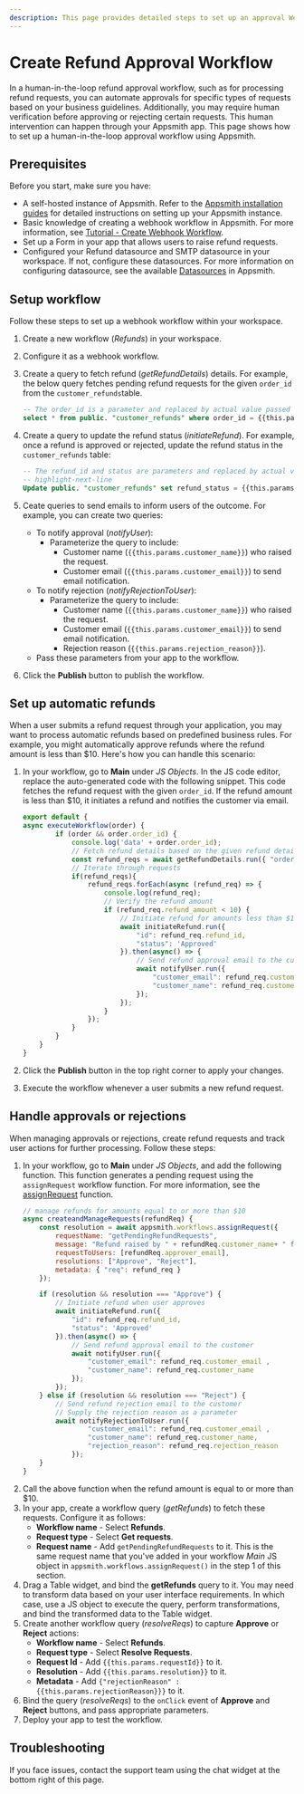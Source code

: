 ```yaml
---
description: This page provides detailed steps to set up an approval Webhook workflow on Appsmith.
---
```

# Create Refund Approval Workflow

In a human-in-the-loop refund approval workflow, such as for processing refund requests, you can automate approvals for specific types of requests based on your business guidelines. Additionally, you may require human verification before approving or rejecting certain requests. This human intervention can happen through your Appsmith app. This page shows how to set up a human-in-the-loop approval workflow using Appsmith. 

## Prerequisites

Before you start, make sure you have:

* A self-hosted instance of Appsmith. Refer to the [Appsmith installation guides](/getting-started/setup/installation-guides) for detailed instructions on setting up your Appsmith instance.
* Basic knowledge of creating a webhook workflow in Appsmith. For more information, see [Tutorial - Create Webhook Workflow](/workflows/tutorials/create-webhook-workflow).
* Set up a Form in your app that allows users to raise refund requests.
* Configured your Refund datasource and SMTP datasource in your workspace. If not, configure these datasources. For more information on configuring datasource, see the available [Datasources](/connect-data/reference) in Appsmith.

## Setup workflow

Follow these steps to set up a webhook workflow within your workspace. 

1. Create a new workflow (_Refunds_) in your workspace.
2. Configure it as a webhook workflow.
3. Create a query to fetch refund (_getRefundDetails_) details. For example, the below query fetches pending refund requests for the given `order_id` from the `customer_refunds`table.
    ```sql
    -- The order_id is a parameter and replaced by actual value passed by the application
    select * from public. "customer_refunds" where order_id = {{this.params.order_id}} and refund_status = 'Pending';
    ``` 
4. Create a query to update the refund status (_initiateRefund_). For example, once a refund is approved or rejected, update the refund status in the `customer_refunds` table:
    ```sql
    -- The refund_id and status are parameters and replaced by actual value passed by the application
    -- highlight-next-line
    Update public. "customer_refunds" set refund_status = {{this.params.status}} where refund_id = {{this.params.refund_id}};
    ```
5. Ceate queries to send emails to inform users of the outcome. For example, you can create two queries:
    *  To notify approval (_notifyUser_):
        * Parameterize the query to include:
            * Customer name (`{{this.params.customer_name}}`) who raised the request.
            * Customer email (`{{this.params.customer_email}}`) to send email notification. 
    * To notify rejection (_notifyRejectionToUser_):
        * Parameterize the query to include:
            * Customer name (`{{this.params.customer_name}}`) who raised the request.
            * Customer email (`{{this.params.customer_email}}`) to send email notification.
            * Rejection reason (`{{this.params.rejection_reason}}`). 
    * Pass these parameters from your app to the workflow.

6. Click the **Publish** button to publish the workflow.

## Set up automatic refunds

When a user submits a refund request through your application, you may want to process automatic refunds based on predefined business rules. For example, you might automatically approve refunds where the refund amount is less than $10. Here's how you can handle this scenario:

1. In your workflow, go to **Main** under _JS Objects_. In the JS code editor, replace the auto-generated code with the following snippet. This code fetches the refund request with the given `order_id`. If the refund amount is less than $10, it initiates a refund and notifies the customer via email.

    ```javascript
    export default {
    async executeWorkflow(order) {
            if (order && order.order_id) {
                console.log('data' + order.order_id);
                // Fetch refund details based on the given refund detail
                const refund_reqs = await getRefundDetails.run({ "order_id":  order.order_id });
                // Iterate through requests 
                if(refund_reqs){
                    refund_reqs.forEach(async (refund_req) => {
                        console.log(refund_req);
                        // Verify the refund amount
                        if (refund_req.refund_amount < 10) {
                            // Initiate refund for amounts less than $10 
                            await initiateRefund.run({
                                "id": refund_req.refund_id,
                                "status": 'Approved'
                            }).then(async() => {
                                // Send refund approval email to the customer 
                                await notifyUser.run({
                                    "customer_email": refund_req.customer_email ,
                                    "customer_name": refund_req.customer_name
                                });
                            });
                        }
                    });
                }
            }
        }
    }                              
    ```
2. Click the **Publish** button in the top right corner to apply your changes.
3. Execute the workflow whenever a user submits a new refund request.

## Handle approvals or rejections

When managing approvals or rejections, create refund requests and track user actions for further processing. Follow these steps:

1. In your workflow, go to **Main** under _JS Objects_, and add the following function. This function generates a pending request using the `assignRequest` workflow function. For more information, see the [assignRequest](/workflows/reference/workflow-functions#assign-request) function. 
    ```javascript
    // manage refunds for amounts equal to or more than $10 
    async createandManageRequests(refundReq) {
        const resolution = await appsmith.workflows.assignRequest({
            requestName: "getPendingRefundRequests", 
            message: "Refund raised by " + refundReq.customer_name+ " for amount " + refundReq.refund_amount, 
            requestToUsers: [refundReq.approver_email], 
            resolutions: ["Approve", "Reject"],
            metadata: { "req": refund_req } 
        });

        if (resolution && resolution === "Approve") {
            // Initiate refund when user approves
            await initiateRefund.run({
                "id": refund_req.refund_id,
                "status": 'Approved'
            }).then(async() => {
                // Send refund approval email to the customer 
                await notifyUser.run({
                    "customer_email": refund_req.customer_email ,
                    "customer_name": refund_req.customer_name
                });
            });
        } else if (resolution && resolution === "Reject") {
            // Send refund rejection email to the customer 
            // Supply the rejection reason as a parameter
            await notifyRejectionToUser.run({
                    "customer_email": refund_req.customer_email ,
                    "customer_name": refund_req.customer_name,
                    "rejection_reason": refund_req.rejection_reason
                });
        }
    }          
    ```
2. Call the above function when the refund amount is equal to or more than $10.
3. In your app, create a workflow query (_getRefunds_) to fetch these requests. Configure it as follows:
    * **Workflow name** - Select **Refunds**.
    * **Request type** - Select **Get requests**.
    * **Request name** - Add `getPendingRefundRequests` to it. This is the same request name that you've added in your workflow _Main_ JS object in `appsmith.workflows.assignRequest()` in the step 1 of this section.
4. Drag a Table widget, and bind the **getRefunds** query to it. You may need to transform data based on your user interface requirements. In which case, use a JS object to execute the query, perform transformations, and bind the transformed data to the Table widget.
5. Create another workflow query (_resolveReqs_) to capture **Approve** or **Reject** actions:
    * **Workflow name** - Select **Refunds**.
    * **Request type** - Select **Resolve Requests**.
    * **Request Id** - Add `{{this.params.requestId}}` to it.
    * **Resolution** - Add `{{this.params.resolution}}` to it.
    * **Metadata** - Add `{"rejectionReason" : {{this.params.rejectionReason}}}` to it.
6. Bind the query (_resolveReqs_) to the `onClick` event of **Approve** and **Reject** buttons, and pass appropriate parameters. 
7. Deploy your app to test the workflow.

## Troubleshooting

If you face issues, contact the support team using the chat widget at the bottom right of this page.
